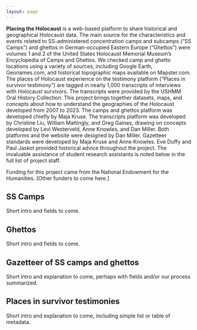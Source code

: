 ```yaml
---
layout: page
---
```


**Placing the Holocaust** is a web-based platform to share historical and geographical Holocaust data. The main source for the characteristics and events related to SS-administered concentration camps and subcamps (“SS Camps”) and ghettos in German-occupied Eastern Europe (“Ghettos”) were volumes 1 and 2 of the United States Holocaust Memorial Museum’s Encyclopedia of Camps and Ghettos. We checked camp and ghetto locations using a variety of sources, including Google Earth, Geonames.com, and historical topographic maps available on Mapster.com. The places of Holocaust experience on the testimony platform (“Places in survivor testimony”) are tagged in nearly 1,000 transcripts of interviews with Holocaust survivors. The transcripts were provided by the USHMM Oral History Collection. 
This project brings together datasets, maps, and concepts about how to understand the geographies of the Holocaust developed from 2007 to 2023. The camps and ghettos platform was developed chiefly by Maja Kruse. The transcripts platform was developed by Christine Liu, William Mattingly, and Greg Gaines, drawing on concepts developed by Levi Westerveld, Anne Knowles, and Dan Miller. Both platforms and the website were designed by Dan Miller. Gazetteer standards were developed by Maja Kruse and Anne Knowles. Eve Duffy and Paul Jaskot provided historical advice throughout the project. The invaluable assistance of student research assistants is noted below in the full list of project staff.  

Funding for this project came from the National Endowment for the Humanities.  [Other funders to come here.]  

## SS Camps
Short intro and fields to come.  

## Ghettos
Short intro and fields to come.  

## Gazetteer of SS camps and ghettos
Short intro and explanation to come, perhaps with fields and/or our process summarized.  

## Places in survivor testimonies
Short intro and explanation to come, including simple list or table of metadata.  
